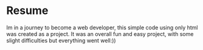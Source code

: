 # Resume
Im in a journey to become a web developer, this simple code using only html was created as a project. It was an overall fun and easy project, with some slight difficulties but everything went well:))


